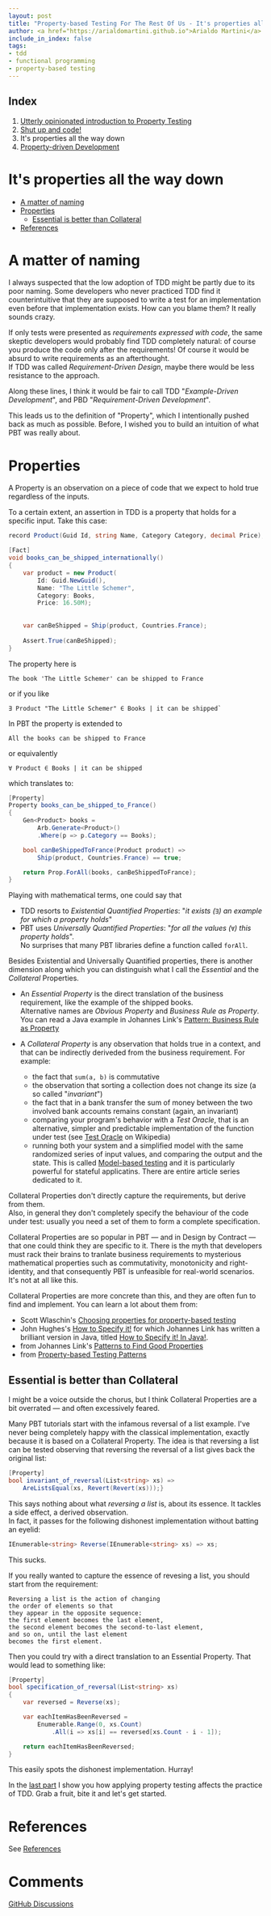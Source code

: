 ```yaml
---
layout: post
title: "Property-based Testing For The Rest Of Us - It's properties all the way down"
author: <a href="https://arialdomartini.github.io">Arialdo Martini</a>
include_in_index: false
tags:
- tdd
- functional programming
- property-based testing
---
```

## Index
1. [Utterly opinionated introduction to Property Testing](property-testing)
2. [Shut up and code!](property-testing-2)
3. It's properties all the way down
4. [Property-driven Development](property-testing-4)

# It's properties all the way down

- [A matter of naming](#a-matter-of-naming)
- [Properties](#properties)
    - [Essential is better than Collateral](#essential-is-better-than-collateral)
- [References](property-testing-references)
<!-- markdown-toc end -->


# A matter of naming
I always suspected that the low adoption of TDD might be partly due to its poor naming. Some developers who never practiced TDD find it counterintuitive that they are supposed to write a test for an implementation even before that implementation exists. How can you blame them? It really sounds crazy.

If only tests were presented as *requirements expressed with code*, the same skeptic developers would probably find TDD completely natural: of course you produce the code only after the requirements! Of course it would be absurd to write requirements as an afterthought.<br/>
If TDD was called *Requirement-Driven Design*, maybe there would be less resistance to the approach.

Along these lines, I think it would be fair to call TDD "*Example-Driven Development*", and PBD "*Requirement-Driven Development*".

This leads us to the definition of "Property", which I intentionally pushed back as much as possible. Before, I wished you to build an intuition of what PBT was really about.

# Properties
A Property is an observation on a piece of code that we expect to hold true regardless of the inputs.

To a certain extent, an assertion in TDD is a property that holds for a specific input. Take this case:

```csharp
record Product(Guid Id, string Name, Category Category, decimal Price);

[Fact]
void books_can_be_shipped_internationally()
{
    var product = new Product(
        Id: Guid.NewGuid(),
        Name: "The Little Schemer", 
        Category: Books, 
        Price: 16.50M);
    
   
    var canBeShipped = Ship(product, Countries.France);
	
    Assert.True(canBeShipped);
}
```

The property here is

```
The book 'The Little Schemer' can be shipped to France
```

or if you like

```
∃ Product "The Little Schemer" ∈ Books | it can be shipped`
```

In PBT the property is extended to

```
All the books can be shipped to France
```

or equivalently

```
∀ Product ∈ Books | it can be shipped
```

which translates to:

```csharp
[Property]
Property books_can_be_shipped_to_France()
{
    Gen<Product> books = 
        Arb.Generate<Product>()
        .Where(p => p.Category == Books);

    bool canBeShippedToFrance(Product product) =>
        Ship(product, Countries.France) == true;

    return Prop.ForAll(books, canBeShippedToFrance);
}
```


Playing with mathematical terms, one could say that 

* TDD resorts to *Existential Quantified Properties*: "*it exists (`∃`) an example for which a property holds*"
* PBT uses *Universally Quantified Properties*: "*for all the values (`∀`) this property holds*".<br/>No surprises that many PBT libraries define a function called `forAll`.

Besides Existential and Universally Quantified properties, there is another dimension along which you can distinguish what I call the *Essential* and the *Collateral* Properties.

* An *Essential Property* is the direct translation of the business requirement, like the example of the shipped books.<br/>Alternative names are *Obvious Property* and *Business Rule as Property*. You can read a Java example in Johannes Link's [Pattern: Business Rule as Property](https://blog.johanneslink.net/2018/07/16/patterns-to-find-properties/#pattern-business-rule-as-property)


* A *Collateral Property* is any observation that holds true in a context, and that can be indirectly deriveded from the business requirement. For example:
  * the fact that `sum(a, b)` is commutative
  * the observation that sorting a collection does not change its size (a so called "*invariant*")
  * the fact that in a bank transfer the sum of money between the two involved bank accounts remains constant (again, an invariant)
  * comparing your program's behavior with a *Test Oracle*, that is an alternative, simpler and predictable implementation of the function under test (see [Test Oracle][test-oracle] on Wikipedia)
  * running both your system and a simplified model with the same randomized series of input values, and comparing the output and the state. This is called [Model-based testing][model-based-testing] and it is particularly powerful for stateful applicatins. There are entire article series dedicated to it.
  
Collateral Properties don't directly capture the requirements, but derive from them.<br/>
Also, in general they don't completely specify the behaviour of the code under test: usually you need a set of them to form a complete specification.

Collateral Properties are so popular in PBT &mdash; and in Design by Contract &mdash; that one could think they are specific to it.  There is the myth that developers must rack their brains to tranlate business requirements to mysterious mathematical properties such as commutativity, monotonicity and right-identity, and that consequently PBT is unfeasible for real-world scenarios.<br/> 
It's not at all like this.

Collateral Properties are more concrete than this, and they are often fun to find and implement. You can learn a lot about them from:

* Scott Wlaschin's [Choosing properties for property-based testing][choosing-properties]
* John Hughes's [How to Specify it!][how-to-specify-it] for which Johannes Link has written a brilliant version in Java, titled [How to Specify it! In Java!][how-to-specify-it-in-java].
* from Johannes Link's [Patterns to Find Good Properties][patterns-to-find-good-properties]
* from [Property-based Testing Patterns][property-based-testing-patterns]

## Essential is better than Collateral
I might be a voice outside the chorus, but I think Collateral Properties are a bit overrated &mdash; and often excessively feared. 

Many PBT tutorials start with the infamous reversal of a list example. I've never being completely happy with the classical implementation, exactly because it is based on a Collateral Property. The idea is that reversing a list can be tested observing that reversing the reversal of a list gives back the original list:

```csharp
[Property]
bool invariant_of_reversal(List<string> xs) => 
    AreListsEqual(xs, Revert(Revert(xs)));}
```

This says nothing about what *reversing a list* is, about its essence. It tackles a side effect, a derived observation.<br/>
In fact, it passes for the following dishonest implementation without batting an eyelid:

```csharp
IEnumerable<string> Reverse(IEnumerable<string> xs) => xs;
```

This sucks.

If you really wanted to capture the essence of revesing a list, you should start from the requirement:

```
Reversing a list is the action of changing 
the order of elements so that 
they appear in the opposite sequence:
the first element becomes the last element, 
the second element becomes the second-to-last element, 
and so on, until the last element 
becomes the first element.
```

Then you could try with a direct translation to an Essential Property. That would lead to something like:


```csharp
[Property]
bool specification_of_reversal(List<string> xs)
{
    var reversed = Reverse(xs);

    var eachItemHasBeenReversed =
        Enumerable.Range(0, xs.Count)
            .All(i => xs[i] == reversed[xs.Count - i - 1]);

    return eachItemHasBeenReversed;
}
```

This easily spots the dishonest implementation. Hurray!


In the [last part](property-testing-4) I show you how applying property testing affects the practice of TDD. Grab a fruit, bite it and let's get started.


# References
See [References](property-testing-references)


# Comments
[GitHub Discussions](https://github.com/arialdomartini/arialdomartini.github.io/discussions/22)


[quickcheck]: https://www.cse.chalmers.se/~rjmh/QuickCheck/manual.html
[fscheck]: https://fscheck.github.io/FsCheck/
[hedgehog]: https://hedgehog.qa/
[jqwik]: https://jqwik.net/
[junit-quickcheck]: https://pholser.github.io/junit-quickcheck/site/1.0/
[quicktheories]: https://github.com/quicktheories/QuickTheories
[scala-check]: https://scalacheck.org/
[test.check]: https://github.com/clojure/test.check
[kotest]: https://github.com/kotest/kotest
[hypothesis]: https://hypothesis.works/
[fast-check]: https://github.com/dubzzz/fast-check
[js-verify]: https://github.com/jsverify/jsverify
[stream_data]: https://github.com/whatyouhide/stream_data
[design-and-use-of-quickcheck]: https://begriffs.com/posts/2017-01-14-design-use-quickcheck.html
[xunit-theory]: https://hamidmosalla.com/2017/02/25/xunit-theory-working-with-inlinedata-memberdata-classdata/ 
[universal-quantification]: https://en.wikipedia.org/wiki/Universal_quantification
[universal-quantifier]: https://ncatlab.org/nlab/show/universal+quantifier
[choosing-properties]: https://fsharpforfunandprofit.com/posts/property-based-testing-2
[model-based-testing]: https://en.wikipedia.org/wiki/Model-based_testing
[model-based-testing-fsharp]: https://fscheck.github.io/FsCheck//StatefulTestingNew.html
[model-based-testing-hedgehog]: https://jacobstanley.io/how-to-use-hedgehog-to-test-a-real-world-large-scale-stateful-app/
[model-based-testing-java]: https://johanneslink.net/model-based-testing/
[model-based-testing-makina]: https://hexdocs.pm/makina/readme.html#using-makina
[how-to-specify-it]: https://www.dropbox.com/s/tx2b84kae4bw1p4/paper.pdf
[how-to-specify-it-video]: https://www.youtube.com/watch?v=G0NUOst-53U
[test-oracle]: https://en.wikipedia.org/wiki/Test_oracle
[how-to-specify-it-in-java]: https://johanneslink.net/how-to-specify-it
[concolic-testing]: https://en.wikipedia.org/wiki/Concolic_testing
[crosshair]: https://github.com/pschanely/CrossHair
[property-based-testing-in-java]: https://blog.johanneslink.net/2018/03/24/property-based-testing-in-java-introduction/
[properties-are-easier]: https://blog.ploeh.dk/2021/02/15/when-properties-are-easier-than-examples/
[integrated-vs-type-based-shrinking]: https://hypothesis.works/articles/integrated-shrinking/
[patterns-to-find-good-properties]: https://blog.johanneslink.net/2018/07/16/patterns-to-find-properties/#patterns-to-find-good-properties
[lazy-programmer]: https://www.youtube.com/watch?v=IYzDFHx6QPY
[the-three-laws-of-tdd]: https://www.youtube.com/watch?v=qkblc5WRn-U
[the-prime-factor-kata]: http://www.butunclebob.com/ArticleS.UncleBob.ThePrimeFactorsKata
[prime-factorization-wolfram]: https://mathworld.wolfram.com/PrimeFactorization.html
[tdd-by-example]: https://www.pearson.com/en-us/subject-catalog/p/test-driven-development-by-example/P200000009421/9780321146533
[property-driven-development]: https://blog.johanneslink.net/2019/05/11/property-based-driven-development/
[triangulation-in-tdd]: https://dmitripavlutin.com/triangulation-test-driven-development/
[time-travelling]: https://wickstrom.tech/2019-11-17-time-travelling-and-fixing-bugs-with-property-based-testing.html
[bug-hunting]: https://johanneslink.net/how-to-specify-it/#5-bug-hunting
[property-based-testing-patterns]: https://blog.ssanj.net/posts/2016-06-26-property-based-testing-patterns.html

